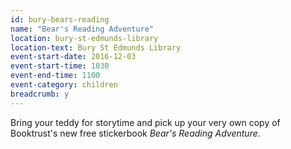 ```yaml
---
id: bury-bears-reading
name: "Bear's Reading Adventure"
location: bury-st-edmunds-library
location-text: Bury St Edmunds Library
event-start-date: 2016-12-03
event-start-time: 1030
event-end-time: 1100
event-category: children
breadcrumb: y
---
```


Bring your teddy for storytime and pick up your very own copy of Booktrust's new free stickerbook <cite>Bear's Reading Adventure</cite>.
